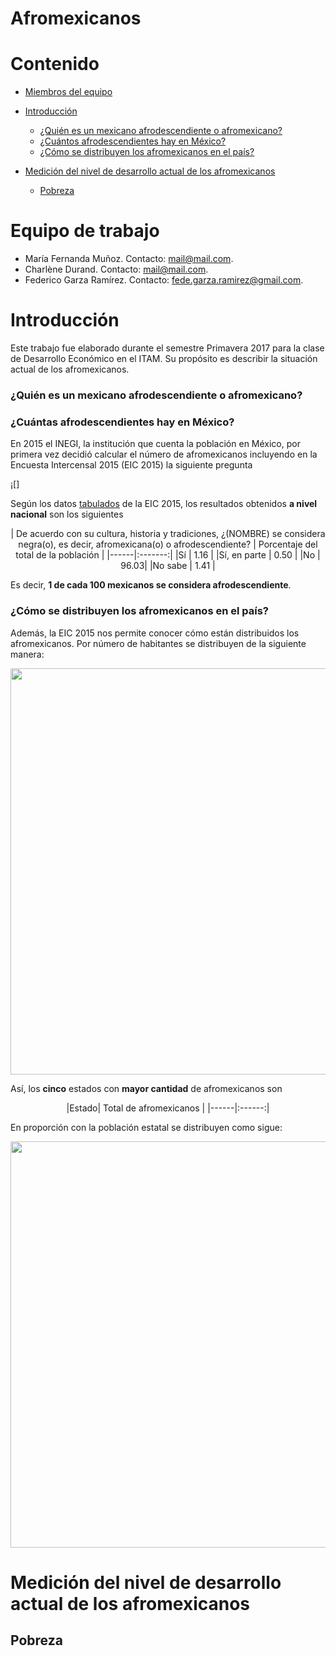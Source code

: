 # Afromexicanos

# Contenido

* [Miembros del equipo](#equipo)

* [Introducción](#intro)

  * [¿Quién es un mexicano afrodescendiente o afromexicano?](#p_1)
  * [¿Cuántos afrodescendientes hay en México?](#p_2)
  * [¿Cómo se distribuyen los afromexicanos en el país?](#p_3)

* [Medición del nivel de desarrollo actual de los afromexicanos](#desarollo)

  * [Pobreza](#pobreza)

# <a name = "equipo"></a> Equipo de trabajo 
* María Fernanda Muñoz. Contacto: <mail@mail.com>.
* Charlène Durand. Contacto: <mail@mail.com>.
* Federico Garza Ramírez. Contacto: <fede.garza.ramirez@gmail.com>.

# <a name = "intro"></a> Introducción

Este trabajo fue elaborado durante el semestre Primavera 2017 para la clase de Desarrollo Económico en el ITAM. Su propósito es describir la situación actual de los afromexicanos. 

### <a name = "p_1"></a> ¿Quién es un mexicano afrodescendiente o afromexicano?

### <a name = "p_2"></a> ¿Cuántas afrodescendientes hay en México?

En 2015 el INEGI, la institución que cuenta la población en México, por primera vez decidió calcular el número de afromexicanos incluyendo en la Encuesta Intercensal 2015 (EIC 2015) la siguiente pregunta

¡[]

Según los datos [tabulados](http://www.beta.inegi.org.mx/proyectos/enchogares/especiales/intercensal/) de la EIC 2015, los resultados obtenidos **a nivel nacional** son los siguientes

<center>
| De acuerdo con su cultura, historia y tradiciones, ¿(NOMBRE) se considera negra(o), es decir, afromexicana(o) o afrodescendiente? | Porcentaje del total de la población | 
|------|:-------:|
|Sí | 1.16 | 
|Sí, en parte | 0.50 |
|No | 96.03|
|No sabe | 1.41 |
</center>

Es decir, **1 de cada 100 mexicanos se considera afrodescendiente**.

### <a name = "p_3"></a> ¿Cómo se distribuyen los afromexicanos en el país?

Además, la EIC 2015 nos permite conocer cómo están distribuidos los afromexicanos. Por número de habitantes se distribuyen de la siguiente manera:

<p align="center">
  <img src="https://federicogarza.github.io/afromexicanos/images/mapa_abs.png" width="650" />
</p>

Así, los **cinco** estados con **mayor cantidad** de afromexicanos son

<center>
|Estado| Total de afromexicanos |
|------|:------:|
</center>

En proporción con la población estatal se distribuyen como sigue:

<p align="center">
  <img src="https://federicogarza.github.io/afromexicanos/images/mapa_porc.png" width="650" />
</p>

# <a name = "desarollo"></a> Medición del nivel de desarrollo actual de los afromexicanos

## <a name = "pobreza"></a> Pobreza



